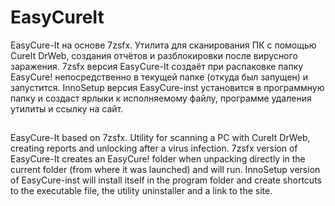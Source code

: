 # EasyCureIt
EasyCure-It на основе 7zsfx. Утилита для сканирования ПК с помощью CureIt DrWeb, создания отчётов и разблокировки после вирусного заражения. 7zsfx версия EasyCure-It создаёт при распаковке папку EasyCure! непосредственно в текущей папке (откуда был запущен) и запустится. InnoSetup версия EasyCure-inst установится в программную папку и создаст ярлыки к исполняемому файлу, программе удаления утилиты и ссылку на сайт.
##
EasyCure-It based on 7zsfx. Utility for scanning a PC with CureIt DrWeb, creating reports and unlocking after a virus infection. 7zsfx version of EasyCure-It creates an EasyCure! folder when unpacking directly in the current folder (from where it was launched) and will run. InnoSetup version of EasyCure-inst will install itself in the program folder and create shortcuts to the executable file, the utility uninstaller and a link to the site.
